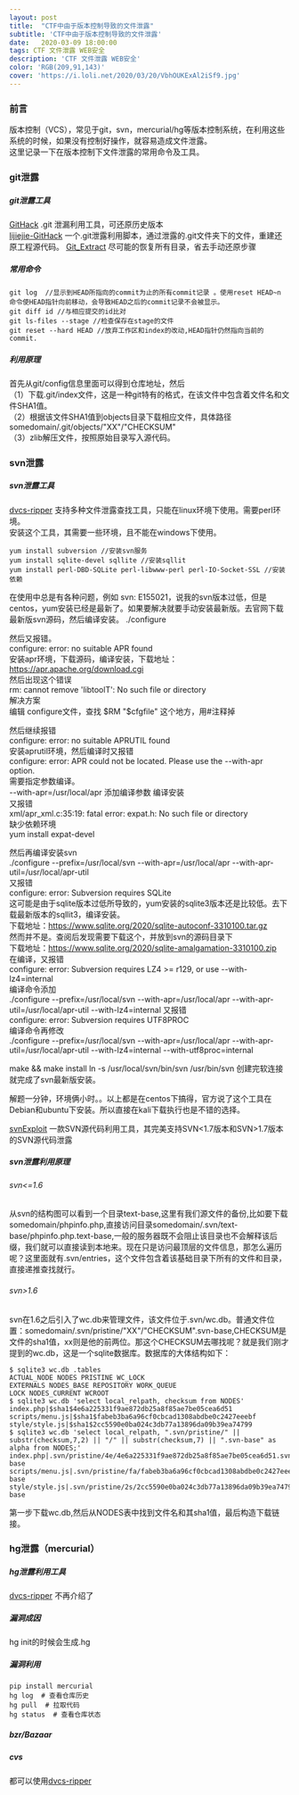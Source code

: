 ```yaml
---
layout: post
title:  "CTF中由于版本控制导致的文件泄露"
subtitle: 'CTF中由于版本控制导致的文件泄露'
date:   2020-03-09 18:00:00
tags: CTF 文件泄露 WEB安全
description: 'CTF 文件泄露 WEB安全'
color: 'RGB(209,91,143)'
cover: 'https://i.loli.net/2020/03/20/VbhOUKExAl2iSf9.jpg'
---
```


### 前言
版本控制（VCS），常见于git，svn，mercurial/hg等版本控制系统，在利用这些系统的时候，如果没有控制好操作，就容易造成文件泄露。  
这里记录一下在版本控制下文件泄露的常用命令及工具。

### git泄露
##### git泄露工具
[GitHack](https://github.com/BugScanTeam/GitHack) .git 泄漏利用工具，可还原历史版本  
[lijiejie-GitHack](https://github.com/BugScanTeam/GitHack) 一个.git泄露利用脚本，通过泄露的.git文件夹下的文件，重建还原工程源代码。 
[Git_Extract](https://github.com/gakki429/Git_Extract) 尽可能的恢复所有目录，省去手动还原步骤  

##### 常用命令

```
git log  //显示到HEAD所指向的commit为止的所有commit记录 。使用reset HEAD~n 命令使HEAD指针向前移动，会导致HEAD之后的commit记录不会被显示。
git diff id //与相应提交的id比对
git ls-files --stage //检查保存在stage的文件
git reset --hard HEAD //放弃工作区和index的改动,HEAD指针仍然指向当前的commit.
```
##### 利用原理 
首先从git/config信息里面可以得到仓库地址，然后  
（1）下载.git/index文件，这是一种git特有的格式，在该文件中包含着文件名和文件SHA1值。   
（2）根据该文件SHA1值到objects目录下载相应文件，具体路径somedomain/.git/objects/"XX"/"CHECKSUM"   
（3）zlib解压文件，按照原始目录写入源代码。  

### svn泄露
##### svn泄露工具
[dvcs-ripper](https://github.com/kost/dvcs-ripper) 支持多种文件泄露查找工具，只能在linux环境下使用。需要perl环境。  
安装这个工具，其需要一些环境，且不能在windows下使用。  

```
yum install subversion //安装svn服务
yum install sqlite-devel sqllite //安装sqllit
yum install perl-DBD-SQLite perl-libwww-perl perl-IO-Socket-SSL //安装依赖
```
在使用中总是有各种问题，例如
svn: E155021，说我的svn版本过低，但是centos，yum安装已经是最新了。如果要解决就要手动安装最新版。去官网下载最新版svn源码，然后编译安装。
./configure

然后又报错。  
configure: error: no suitable APR found  
安装apr环境，下载源码，编译安装，下载地址：https://apr.apache.org/download.cgi    
然后出现这个错误  
rm: cannot remove 'libtoolT': No such file or directory  
解决方案  
编辑 configure文件，查找 $RM "$cfgfile" 这个地方，用#注释掉

然后继续报错  
configure: error: no suitable APRUTIL found  
安装aprutil环境，然后编译时又报错  
configure: error: APR could not be located. Please use the --with-apr option.  
需要指定参数编译。  
--with-apr=/usr/local/apr 添加编译参数 编译安装  
又报错  
xml/apr_xml.c:35:19: fatal error: expat.h: No such file or directory  
缺少依赖环境  
yum install expat-devel  

然后再编译安装svn  
./configure --prefix=/usr/local/svn --with-apr=/usr/local/apr --with-apr-util=/usr/local/apr-util  
又报错  
configure: error: Subversion requires SQLite  
这可能是由于sqlite版本过低所导致的，yum安装的sqlite3版本还是比较低。去下载最新版本的sqllit3，编译安装。  
下载地址：https://www.sqlite.org/2020/sqlite-autoconf-3310100.tar.gz  
然而并不是。查阅后发现需要下载这个，并放到svn的源码目录下  
下载地址：https://www.sqlite.org/2020/sqlite-amalgamation-3310100.zip  
在编译，又报错   
configure: error: Subversion requires LZ4 >= r129, or use --with-lz4=internal  
编译命令添加  
./configure --prefix=/usr/local/svn --with-apr=/usr/local/apr --with-apr-util=/usr/local/apr-util --with-lz4=internal
又报错  
configure: error: Subversion requires UTF8PROC  
编译命令再修改  
./configure --prefix=/usr/local/svn --with-apr=/usr/local/apr --with-apr-util=/usr/local/apr-util --with-lz4=internal --with-utf8proc=internal

make && make install
ln -s /usr/local/svn/bin/svn /usr/bin/svn
创建完软连接就完成了svn最新版安装。

解题一分钟，环境俩小时。。以上都是在centos下搞得，官方说了这个工具在Debian和ubuntu下安装。所以直接在kali下载执行也是不错的选择。

[svnExploit](https://github.com/admintony/svnExploit) 一款SVN源代码利用工具，其完美支持SVN<1.7版本和SVN>1.7版本的SVN源代码泄露  

##### svn泄露利用原理
###### svn<=1.6
从svn的结构图可以看到一个目录text-base,这里有我们源文件的备份,比如要下载somedomain/phpinfo.php,直接访问目录somedomain/.svn/text-base/phpinfo.php.text-base,一般的服务器既不会阻止该目录也不会解释该后缀，我们就可以直接读到本地来。现在只是访问最顶层的文件信息，那怎么遍历呢？这里面就有.svn/entries，这个文件包含着该基础目录下所有的文件和目录，直接递推查找就行。
###### svn>1.6
svn在1.6之后引入了wc.db来管理文件，该文件位于.svn/wc.db。普通文件位置：somedomain/.svn/pristine/"XX"/"CHECKSUM".svn-base,CHECKSUM是文件的sha1值，xx则是他的前两位。那这个CHECKSUM去哪找呢？就是我们刚才提到的wc.db，这是一个sqlite数据库。数据库的大体结构如下：

```
$ sqlite3 wc.db .tables  
ACTUAL_NODE NODES PRISTINE WC_LOCK  
EXTERNALS NODES_BASE REPOSITORY WORK_QUEUE  
LOCK NODES_CURRENT WCROOT  
$ sqlite3 wc.db 'select local_relpath, checksum from NODES'
index.php|$sha1$4e6a225331f9ae872db25a8f85ae7be05cea6d51 
scripts/menu.js|$sha1$fabeb3ba6a96cf0cbcad1308abdbe0c2427eeebf 
style/style.js|$sha1$2cc5590e0ba024c3db77a13896da09b39ea74799  
$ sqlite3 wc.db 'select local_relpath, ".svn/pristine/" || substr(checksum,7,2) || "/" || substr(checksum,7) || ".svn-base" as alpha from NODES;' 
index.php|.svn/pristine/4e/4e6a225331f9ae872db25a8f85ae7be05cea6d51.svn-base 
scripts/menu.js|.svn/pristine/fa/fabeb3ba6a96cf0cbcad1308abdbe0c2427eeebf.svn-base  
style/style.js|.svn/pristine/2s/2cc5590e0ba024c3db77a13896da09b39ea74799.svn-base
```

第一步下载wc.db,然后从NODES表中找到文件名和其sha1值，最后构造下载链接。

### hg泄露（mercurial）
##### hg泄露利用工具
[dvcs-ripper](https://github.com/kost/dvcs-ripper)  不再介绍了

##### 漏洞成因
hg init的时候会生成.hg

##### 漏洞利用

```
pip install mercurial
hg log  # 查看仓库历史
hg pull  # 拉取代码
hg status  # 查看仓库状态
```
##### bzr/Bazaar
##### cvs
都可以使用[dvcs-ripper](https://github.com/kost/dvcs-ripper)